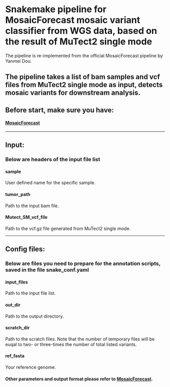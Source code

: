 # Snakemake pipeline for MosaicForecast mosaic variant classifier from WGS data, based on the result of MuTect2 single mode

The pipeline is re-implemented from the official MosaicForecast pipeline by Yanmei Dou.

The pipeline takes a list of bam samples and vcf files from MuTect2 single mode as input, detects mosaic variants for downstream analysis.
----------------------------

## Before start, make sure you have:
#### [MosaicForecast](https://github.com/parklab/MosaicForecast)

----------------------------

## Input:
### Below are headers of the input file list
#### sample
User defined name for the specific sample.
#### tumor_path
Path to the input bam file.
#### Mutect_SM_vcf_file
Path to the vcf.gz file generated from MuTect2 single mode.

----------------------------

## Config files:
### Below are files you need to prepare for the annotation scripts, saved in the file snake_conf.yaml
#### input_files
Path to the input file list.
#### out_dir
Path to the output directory.
#### scratch_dir
Path to the scratch files. Note that the number of temporary files will be euqal to two- or three-times the number of total listed variants.
#### ref_fasta
Your reference genome.
#### Other parameters and output format please refer to [MosaicForecast](https://github.com/parklab/MosaicForecast).

